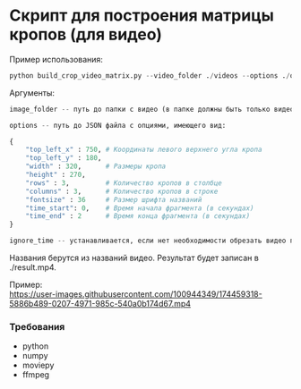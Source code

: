 # Скрипт для построения матрицы кропов (для видео)
Пример использования: 
``` python
python build_crop_video_matrix.py --video_folder ./videos --options ./options.json --ignore_time
```
Аргументы:
``` python
image_folder -- путь до папки с видео (в папке должны быть только видео)

options -- путь до JSON файла с опциями, имеющего вид:

{
    "top_left_x" : 750, # Координаты левого верхнего угла кропа
    "top_left_y" : 180,
    "width" : 320,      # Размеры кропа
    "height" : 270,
    "rows" : 3,         # Количество кропов в столбце
    "columns" : 3,      # Количество кропов в строке
    "fontsize" : 36     # Размер шрифта названий
    "time_start": 0,    # Время начала фрагмента (в секундах)
    "time_end" : 2      # Время конца фрагмента (в секундах)
}

ignore_time -- устанавливается, если нет необходимости обрезать видео по времени
```

Названия берутся из названий видео.
Результат будет записан в ./result.mp4.

Пример:<br>
https://user-images.githubusercontent.com/100944349/174459318-5886b489-0207-4971-985c-540a0b174d67.mp4


### Требования

* python
* numpy
* moviepy
* ffmpeg

